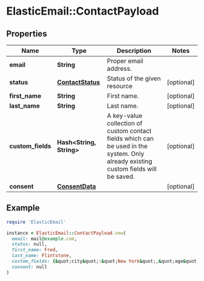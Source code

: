 # ElasticEmail::ContactPayload

## Properties

| Name | Type | Description | Notes |
| ---- | ---- | ----------- | ----- |
| **email** | **String** | Proper email address. |  |
| **status** | [**ContactStatus**](ContactStatus.md) | Status of the given resource | [optional] |
| **first_name** | **String** | First name. | [optional] |
| **last_name** | **String** | Last name. | [optional] |
| **custom_fields** | **Hash&lt;String, String&gt;** | A key-value collection of custom contact fields which can be used in the system. Only already existing custom fields will be saved. | [optional] |
| **consent** | [**ConsentData**](ConsentData.md) |  | [optional] |

## Example

```ruby
require 'ElasticEmail'

instance = ElasticEmail::ContactPayload.new(
  email: mail@example.com,
  status: null,
  first_name: Fred,
  last_name: Flintstone,
  custom_fields: {&quot;city&quot;:&quot;New York&quot;,&quot;age&quot;:&quot;34&quot;},
  consent: null
)
```

